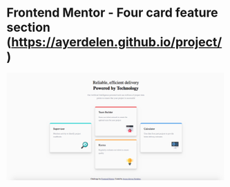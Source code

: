  # Frontend Mentor - Four card feature section (https://ayerdelen.github.io/project/)

![](images/secreenshot.png)
